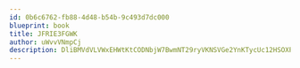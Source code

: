 ```yaml
---
id: 0b6c6762-fb88-4d48-b54b-9c493d7dc000
blueprint: book
title: JFRIE3FGWK
author: uWvvVNmpCj
description: DliBMVdVLVWxEHWtKtCODNbjW7BwmNT29ryVKNSVGe2YnKTycUc12HSOXPZ6twkNp7digc266CieahjmnWxbI8jIeexpgwfxn122
---
```

